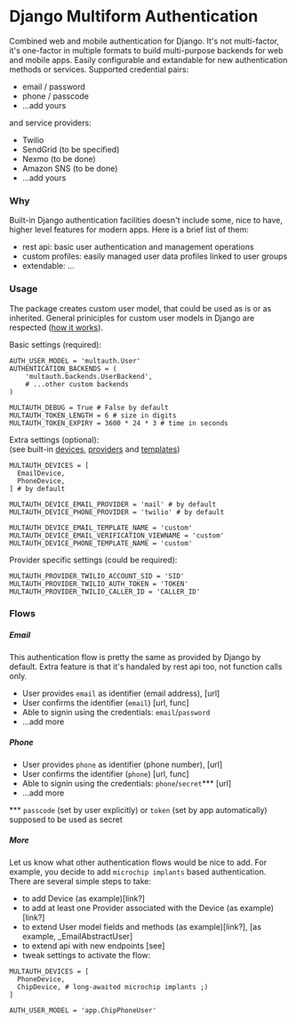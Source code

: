 # Django Multiform Authentication


Combined web and mobile authentication for Django. It's not multi-factor, it's one-factor in multiple formats to build multi-purpose backends for web and mobile apps. Easily configurable and  extandable for new authentication methods or services. Supported credential pairs:  
- email / password
- phone / passcode
- ...add yours

and service providers:  
- Twilio
- SendGrid (to be specified)
- Nexmo (to be done)
- Amazon SNS (to be done)
- ...add yours





### Why

Built-in Django authentication facilities doesn't include some, nice to have, higher level features for modern apps. Here is a brief list of them:
- rest api: basic user authentication and management operations
- custom profiles: easily managed user data profiles linked to user groups
- extendable: ...





### Usage

The package creates custom user model, that could be used as is or as inherited. General priniciples for custom user models in Django are respected ([how it works](https://docs.djangoproject.com/en/2.2/topics/auth/customizing/#substituting-a-custom-user-model)).


Basic settings (required):
```
AUTH_USER_MODEL = 'multauth.User'
AUTHENTICATION_BACKENDS = (
    'multauth.backends.UserBackend',
    # ...other custom backends
)

MULTAUTH_DEBUG = True # False by default
MULTAUTH_TOKEN_LENGTH = 6 # size in digits
MULTAUTH_TOKEN_EXPIRY = 3600 * 24 * 3 # time in seconds
```


Extra settings (optional):  
(see built-in [devices](/), [providers](/) and [templates](/))  
```
MULTAUTH_DEVICES = [
  EmailDevice,
  PhoneDevice,
] # by default

MULTAUTH_DEVICE_EMAIL_PROVIDER = 'mail' # by default
MULTAUTH_DEVICE_PHONE_PROVIDER = 'twilio' # by default

MULTAUTH_DEVICE_EMAIL_TEMPLATE_NAME = 'custom'
MULTAUTH_DEVICE_EMAIL_VERIFICATION_VIEWNAME = 'custom'
MULTAUTH_DEVICE_PHONE_TEMPLATE_NAME = 'custom'
```


Provider specific settings (could be required):  
```
MULTAUTH_PROVIDER_TWILIO_ACCOUNT_SID = 'SID'
MULTAUTH_PROVIDER_TWILIO_AUTH_TOKEN = 'TOKEN'
MULTAUTH_PROVIDER_TWILIO_CALLER_ID = 'CALLER_ID'
```




### Flows


##### Email
This authentication flow is pretty the same as provided by Django by default. Extra feature
is that it's handaled by rest api too, not function calls only.
- User provides `email` as identifier (email address), [url]
- User confirms the identifier (`email`) [url, func]
- Able to signin using the credentials: `email`/`password`
- ...add more


##### Phone
- User provides `phone` as identifier (phone number), [url]
- User confirms the identifier (`phone`) [url, func]
- Able to signin using the credentials: `phone`/`secret`*** [url]
- ...add more

*** `passcode` (set by user explicitly) or `token` (set by app automatically) supposed to be used as secret


##### More
Let us know what other authentication flows would be nice to add.
For example, you decide to add `microchip implants` based authentication. There are several simple steps to take:
- to add Device (as example)[link?]
- to add at least one Provider associated with the Device (as example)[link?]
- to extend User model fields and methods (as example)[link?], [as example, _EmailAbstractUser]
- to extend api with new endpoints [see]
- tweak settings to activate the flow:
```
MULTAUTH_DEVICES = [
  PhoneDevice,
  ChipDevice, # long-awaited microchip implants ;)
]

AUTH_USER_MODEL = 'app.ChipPhoneUser'
```


